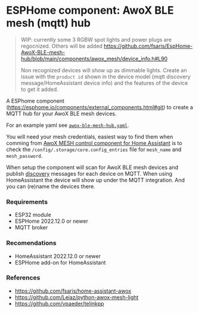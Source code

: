# ESPHome component: AwoX BLE mesh (mqtt) hub

>
> WIP: currently some 3 RGBW spot lights and power plugs are regocnized. Others will be added https://github.com/fsaris/EspHome-AwoX-BLE-mesh-hub/blob/main/components/awox_mesh/device_info.h#L90
>
> Non recognized devices will show up as dimmable lights. Create an issue with the `product id` shown in the device model (mqtt discovery message/HomeAssistant device info) and the features of the device to get it added.
>

A ESPhome component (https://esphome.io/components/external_components.html#git) to create a MQTT hub for your AwoX BLE mesh devices.

For an example yaml see [`awox-ble-mesh-hub.yaml`](awox-ble-mesh-hub.yaml).

You will need your mesh credentials, easiest way to find them when comming from [AwoX MESH control component for Home Assistant](https://github.com/fsaris/home-assistant-awox) is to check the `/config/.storage/core.config_entries` file for `mesh_name` and `mesh_password`.

When setup the component will scan for AwoX BLE mesh devices and publish [discovery](https://www.home-assistant.io/integrations/mqtt/#mqtt-discovery) messages for each device on MQTT. When using HomeAssistant the device will show up under the MQTT integration. And you can (re)name the devices there.

### Requirements
- ESP32 module
- ESPHome 2022.12.0 or newer
- MQTT broker

### Recomendations
- HomeAssistant 2022.12.0 or newer
- ESPHome add-on for HomeAssistant


### References
- https://github.com/fsaris/home-assistant-awox
- https://github.com/Leiaz/python-awox-mesh-light
- https://github.com/vpaeder/telinkpp
